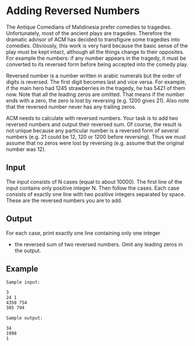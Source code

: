 Adding Reversed Numbers
=======================

The Antique Comedians of Malidinesia prefer comedies to tragedies.
Unfortunately, most of the ancient plays are tragedies. Therefore
the dramatic advisor of ACM has decided to transfigure some tragedies
into comedies. Obviously, this work is very hard because the basic
sense of the play must be kept intact, although all the things
change to their opposites. For example the numbers: if any number
appears in the tragedy, it must be converted to its reversed form
before being accepted into the comedy play.

Reversed number is a number written in arabic numerals but the order
of digits is reversed. The first digit becomes last and vice versa.
For example, if the main hero had 1245 strawberries in the tragedy,
he has 5421 of them now. Note that all the leading zeros are omitted.
That means if the number ends with a zero, the zero is lost by
reversing (e.g. 1200 gives 21). Also note that the reversed number
never has any trailing zeros.

ACM needs to calculate with reversed numbers. Your task is to add
two reversed numbers and output their reversed sum. Of course, the
result is not unique because any particular number is a reversed
form of several numbers (e.g. 21 could be 12, 120 or 1200 before
reversing). Thus we must assume that no zeros were lost by reversing
(e.g. assume that the original number was 12).

Input
-----

The input consists of N cases (equal to about 10000). The first
line of the input contains only positive integer N. Then follow the
cases. Each case consists of exactly one line with two positive
integers separated by space. These are the reversed numbers you are
to add.

Output
------

For each case, print exactly one line containing only one integer
- the reversed sum of two reversed numbers. Omit any leading zeros
in the output.

Example
-------

    Sample input: 

    3
    24 1
    4358 754
    305 794

    Sample output:

    34
    1998
    1


